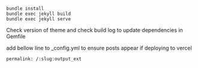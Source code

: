 

```
bundle install
bundle exec jekyll build
bundle exec jekyll serve
```

Check version of theme and check build log to update dependencies in Gemfile

add bellow line to _config.yml to ensure posts appear if deploying to vercel
```
permalink: /:slug:output_ext
```

